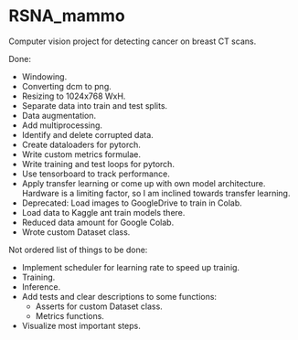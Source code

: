 # RSNA_mammo
Computer vision project for detecting cancer on breast CT scans.

Done:
  - Windowing.
  - Converting dcm to png.
  - Resizing to 1024x768 WxH.
  - Separate data into train and test splits.
  - Data augmentation.
  - Add multiprocessing.
  - Identify and delete corrupted data.
  - Create dataloaders for pytorch.
  - Write custom metrics formulae.
  - Write training and test loops for pytorch.
  - Use tensorboard to track performance.
  - Apply transfer learning or come up with own model architecture. Hardware is a limiting factor, so I am inclined towards transfer learning.
  - Deprecated: Load images to GoogleDrive to train in Colab.
  - Load data to Kaggle ant train models there.
  - Reduced data amount for Google Colab.
  - Wrote custom Dataset class.
    
Not ordered list of things to be done:
  - Implement scheduler for learning rate to speed up trainig.
  - Training.
  - Inference.
  - Add tests and clear descriptions to some functions:
      - Asserts for custom Dataset class.
      - Metrics functions.
  - Visualize most important steps.
